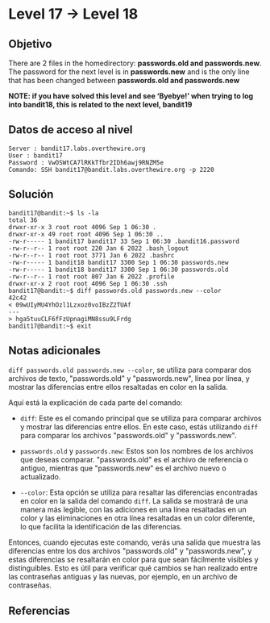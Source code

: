 # Level 17 → Level 18
## Objetivo
There are 2 files in the homedirectory: **passwords.old and passwords.new**. The password for the next level is in **passwords.new** and is the only line that has been changed between **passwords.old and passwords.new**

**NOTE: if you have solved this level and see ‘Byebye!’ when trying to log into bandit18, this is related to the next level, bandit19**
## Datos de acceso al nivel
```
Server : bandit17.labs.overthewire.org
User : bandit17
Password : VwOSWtCA7lRKkTfbr2IDh6awj9RNZM5e
Comando: SSH bandit17@bandit.labs.overthewire.org -p 2220
```
## Solución 
```
bandit17@bandit:~$ ls -la
total 36
drwxr-xr-x 3 root root 4096 Sep 1 06:30 .
drwxr-xr-x 49 root root 4096 Sep 1 06:30 ..
-rw-r----- 1 bandit17 bandit17 33 Sep 1 06:30 .bandit16.password
-rw-r--r-- 1 root root 220 Jan 6 2022 .bash_logout
-rw-r--r-- 1 root root 3771 Jan 6 2022 .bashrc
-rw-r----- 1 bandit18 bandit17 3300 Sep 1 06:30 passwords.new
-rw-r----- 1 bandit18 bandit17 3300 Sep 1 06:30 passwords.old
-rw-r--r-- 1 root root 807 Jan 6 2022 .profile
drwxr-xr-x 2 root root 4096 Sep 1 06:30 .ssh
bandit17@bandit:~$ diff passwords.old passwords.new --color
42c42
< 09wUIyMU4YhOzl1Lzxoz0voIBzZ2TUAf
---
> hga5tuuCLF6fFzUpnagiMN8ssu9LFrdg
bandit17@bandit:~$ exit
```
## Notas adicionales
`diff passwords.old passwords.new --color`, se utiliza para comparar dos archivos de texto, "passwords.old" y "passwords.new", línea por línea, y mostrar las diferencias entre ellos resaltadas en color en la salida.

Aquí está la explicación de cada parte del comando:

- `diff`: Este es el comando principal que se utiliza para comparar archivos y mostrar las diferencias entre ellos. En este caso, estás utilizando `diff` para comparar los archivos "passwords.old" y "passwords.new".
    
- `passwords.old` y `passwords.new`: Estos son los nombres de los archivos que deseas comparar. "passwords.old" es el archivo de referencia o antiguo, mientras que "passwords.new" es el archivo nuevo o actualizado.
    
- `--color`: Esta opción se utiliza para resaltar las diferencias encontradas en color en la salida del comando `diff`. La salida se mostrará de una manera más legible, con las adiciones en una línea resaltadas en un color y las eliminaciones en otra línea resaltadas en un color diferente, lo que facilita la identificación de las diferencias.
    

Entonces, cuando ejecutas este comando, verás una salida que muestra las diferencias entre los dos archivos "passwords.old" y "passwords.new", y estas diferencias se resaltarán en color para que sean fácilmente visibles y distinguibles. Esto es útil para verificar qué cambios se han realizado entre las contraseñas antiguas y las nuevas, por ejemplo, en un archivo de contraseñas.
## Referencias